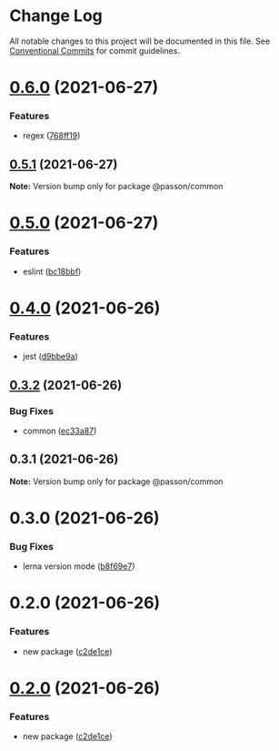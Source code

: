 # Change Log

All notable changes to this project will be documented in this file.
See [Conventional Commits](https://conventionalcommits.org) for commit guidelines.

# [0.6.0](https://github.com/fangmd/js-lib/compare/@passon/common@0.5.1...@passon/common@0.6.0) (2021-06-27)


### Features

* regex ([768ff19](https://github.com/fangmd/js-lib/commit/768ff19472263ee28eb347ed794e8c6ef5fbbf08))





## [0.5.1](https://github.com/fangmd/js-lib/compare/@passon/common@0.5.0...@passon/common@0.5.1) (2021-06-27)

**Note:** Version bump only for package @passon/common





# [0.5.0](https://github.com/fangmd/js-lib/compare/@passon/common@0.4.0...@passon/common@0.5.0) (2021-06-27)


### Features

* eslint ([bc18bbf](https://github.com/fangmd/js-lib/commit/bc18bbf2c63f1acb5166271f22e070a5df676133))





# [0.4.0](https://github.com/fangmd/js-lib/compare/@passon/common@0.3.2...@passon/common@0.4.0) (2021-06-26)


### Features

* jest ([d9bbe9a](https://github.com/fangmd/js-lib/commit/d9bbe9afa4e9247c0cd91ed6dcf2b143b0732b9a))





## [0.3.2](https://github.com/fangmd/js-lib/compare/@passon/common@0.3.1...@passon/common@0.3.2) (2021-06-26)


### Bug Fixes

* common ([ec33a87](https://github.com/fangmd/js-lib/commit/ec33a87e5f6c4759131d34e8ddc1a6f0614c704e))





## 0.3.1 (2021-06-26)

**Note:** Version bump only for package @passon/common





# 0.3.0 (2021-06-26)


### Bug Fixes

* lerna version mode ([b8f69e7](https://github.com/fangmd/js-lib/commit/b8f69e726fe8f21c05a591f13b1f9fd0c121407b))



# 0.2.0 (2021-06-26)


### Features

* new package ([c2de1ce](https://github.com/fangmd/js-lib/commit/c2de1cecd445329c27176c02d091bda13976a3d7))





# [0.2.0](https://github.com/fangmd/js-lib/compare/v0.1.3...v0.2.0) (2021-06-26)


### Features

* new package ([c2de1ce](https://github.com/fangmd/js-lib/commit/c2de1cecd445329c27176c02d091bda13976a3d7))
